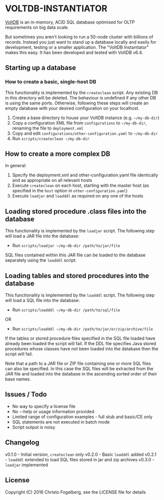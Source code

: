 # VOLTDB-INSTANTIATOR

[VoltDB](https://voltdb.com/) is an in-memory, ACID SQL database optimised for OLTP requirements on big data scale.

But sometimes you aren't looking to run a 50-node cluster with billions of records. Instead you just want to stand up a database locally and easily for development, testing or a smaller application. The "VoltDB Instantiator" makes this easy. It has been developed and tested with VoltDB v6.4.

## Starting up a database

### How to create a basic, single-host DB

This functionality is implemented by the `createclean` script. Any existing DB in this directory will be deleted. The behaviour is undefined if any other DB is using the same ports. Otherwise, following these steps will create an empty database with your desired configuration on your localhost.

1. Create a base directory to house your VoltDB instance (e.g. `~/my-db-dir`)
2. Copy a configuration XML file from `configurations` to `~/my-db-dir`, renaming the file to `deployment.xml`
3. Copy and edit `configurations/other-configuration.yaml` to `~/my-db-dir`
3. Run `scripts/createclean ~/my-db-dir`

## How to create a more complex DB

In general:

1. Specify the deployment.xml and other-configuration.yaml file identically and as appropriate on all relevant hosts
2. Execute `createclean` on each host, starting with the master host (as specified in the `host` option in  `other-configuration.yaml`)
3. Execute `loadjar` and `loadddl` as required on any one of the hosts

## Loading stored procedure .class files into the database

This functionality is implemented by the `loadjar` script. The following step will load a JAR file into the database:

- Run `scripts/loadjar ~/my-db-dir /path/to/jar/file`

SQL files contained within this JAR file can be loaded to the database separately using the `loadddl` script.

## Loading tables and stored procedures into the database

This functionality is implemented by the `loadddl` script. The following step will load a SQL file into the database:

- Run `scripts/loadddl ~/my-db-dir /path/to/sql/file`

OR

- Run `scripts/loadddl ~/my-db-dir /path/to/jar/or/zip/archive/file`

If the tables or stored procedure files specified in the SQL file loaded have already been loaded the script will fail. If the DDL file specifies Java stored procedures whose classes have not been loaded into the database then the script will fail.

Note that a path to a JAR file or ZIP file containing one or more SQL files can also be specified. In this case the SQL files will be extracted from the JAR file and loaded into the database in the ascending sorted order of their base names.

## Issues / Todo

- No way to specify a license file
- No --help or usage information provided
- Limited range of configuration examples - full stub and basic/CE only
- SQL statements are not executed in batch mode
- Script output is noisy

## Changelog

v0.1.0 - Initial version, `createclean` only
v0.2.0 - Basic `loadddl` added
v0.2.1 - `loadddl` extended to load SQL files stored in jar and zip archives
v0.3.0 - `loadjar` implemented

## License

Copyright (C) 2016 Christo Fogelberg, see the LICENSE file for details
